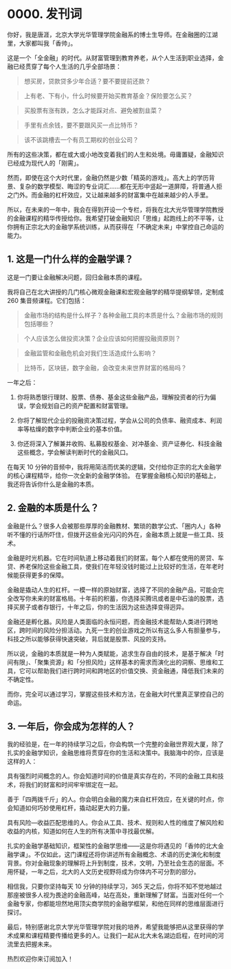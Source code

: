 # 0000. 发刊词
你好，我是唐涯，北京大学光华管理学院金融系的博士生导师。在金融圈的江湖里，大家都叫我「香帅」。   

这是一个「全金融」的时代。从财富管理到教育养老，从个人生活到职业选择，金融已经贯穿了每个人生活的几乎全部场景：

> 想买房，贷款贷多少年合适？要不要提前还款？ 

> 上有老、下有小，什么时候要开始买教育基金？保险要怎么买？ 

> 买股票有涨有跌，怎么才能踩对点、避免被割韭菜？ 

> 手里有点余钱，要不要跟风买一点比特币？ 

> 该不该跳槽去一个有员工期权的创业公司？ 

所有的这些决策，都在或大或小地改变着我们的人生和处境。毋庸置疑，金融知识已经成为现代人的「刚需」。   

然而，即使在这个大时代里，金融仍然是少数「精英的游戏」。高大上的学历背景、复杂的数学模型、晦涩的专业词汇……都在无形中竖起一道屏障，将普通人拒之门外。而金融的杠杆效应，又让越来越多的财富集中在越来越少的人手里。   

所以，在未来的一年中，我会在得到开设一个专栏，将我在北大光华管理学院教授的金融课程的精华传授给你。我希望打破金融知识「思维」起跑线上的不平等，让你拥有正宗北大的金融学系统训练，从而获得在「不确定未来」中掌控自己命运的能力。

## 1. 这是一门什么样的金融学课？

这是一门要让金融解决问题，回归金融本质的课程。   

我将自己在北大讲授的几门核心微观金融课和宏观金融学的精华提纲挈领，定制成 260 集音频课程。它们包括： 

> 金融市场的结构是什么样子？各种金融工具的本质是什么？金融市场的规则包括哪些？ 

> 个人应该怎么做投资决策？企业应该如何把握投融资原则？

> 金融监管和金融危机会对我们生活造成什么影响？

> 比特币，区块链，数字金融，会改变未来世界财富的格局吗？ 

 一年之后： 
 
1. 你将熟悉银行理财、股票、债券、基金这些金融产品，理解投资者的行为偏误，学会规划自己的资产配置和财富管理。

2. 你将了解现代企业的投融资决策过程，学会从公司的负债率、融资成本、利润率等枯燥的数字中判断企业的基本价值。 

3. 你还将深入了解兼并收购、私募股权基金、对冲基金、资产证券化、科技金融这些概念，学会解读判断时代的金融风口。


在每天 10 分钟的音频中，我将用简洁而优美的逻辑，交付给你正宗的北大金融学的核心课程精华，给你一次全新的金融学体验。 
在掌握金融核心知识的基础上，我还将告诉你什么是金融的本质。   

## 2. 金融的本质是什么？

金融是什么？很多人会被那些厚厚的金融教材、繁琐的数学公式、「圈内人」各种听不懂的行话所吓住，但拨开这些金光闪闪的外在，金融本质上就是一些工具、技术。  

金融是时光机器。它在时间轨道上移动着我们的财富。每个人都在使用的房贷、车贷、养老保险这些金融工具，使我们在年轻没钱时能过上比较好的生活，在年老时候能获得更多的保障。  

金融是撬动人生的杠杆。一模一样的原始财富，选择了不同的金融产品，可能会完全改写你未来的财富格局。十年前的积蓄，你选择买腾讯或者是中石油的股票，选择买房子或者存银行，十年之后，你的生活因为这些选择变得迥异。  

金融还是孵化器。风险是人类面临的永恒问题，而金融技术能帮助人类进行跨地区，跨时间的风险分担活动。九死一生的创业游戏之所以有这么多人有胆量参与，科技之所以能够获得快速突破，背后就是股票、风投的支持。

所以说，金融的本质就是一种为人类赋能，追求生存自由的技术，是基于解决「时间有限」、「聚集资源」和「分担风险」这样基本的需求而演化出的洞察、思维和工具，它可以帮助我们进行跨时间和跨地区的价值交换、资金融通，降低我们未来的不确定性。   

而你，完全可以通过学习，掌握这些技术和方法，在金融大时代里真正掌控自己的命运。   

## 3. 一年后，你会成为怎样的人？

我的经验是，在一年的持续学习之后，你会构筑一个完整的金融世界观大厦，除了扎实的金融学知识，金融思维将贯穿在你的生活和决策中。我脑海中的你，应该是这样的人： 

具有强烈时间概念的人。你会知道时间的价值是真实存在的，不同的金融工具和技术，将我们的财富和时间牢牢绑定在一起。 

善于「四两拨千斤」的人。你会明白金融的魔力来自杠杆效应，在关键的时点，你会知道如何巧妙使用杠杆，撬动起更大的力量。 

具有风险—收益匹配思维的人。你会从工具、技术、规则和人性的维度了解风险和收益的内核，知道如何在人生的所有决策中寻找最优解。
   
扎实的金融学基础知识，框架性的金融学思维——这是你将遇见的「香帅的北大金融学课」。不仅如此，这门课程还将你讲述所有金融概念、术语的历史演化和制度背景。你对金融现象的理解将上升到制度，技术，文明，乃至社会生态的层面。不用怀疑，一年之后，北大的人文历史视野将成为你体内不可分割的部分。   

相信我，只要你坚持每天 10 分钟的持续学习，365 天之后，你将不知不觉地越过那座被很多人视为畏途的金融高峰，站在高处，重新理解了财富。当面对任何一个金融专家，你都能坦然地用顶尖商学院的金融学框架，和他在同样的思维层面进行探讨。 
  
最后，特别感谢北京大学光华管理学院对我的培养，希望我能够把从这里获得的学术成果和课程精要传播给更多的人。让我们一起从北大未名湖边启程，在时间的河流里去把握未来。

热烈欢迎你来订阅加入！

